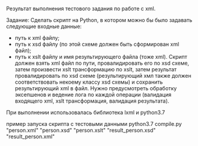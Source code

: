 Результат выполнения тестового задания по работе с xml.

Задание: Сделать скрипт на Python, в котором можно бы было задавать следующие входные данные:
- путь к xml файлу;
- путь к xsd файлу (по этой схеме должен быть сформирован xml файл);
- путь к xslt файлу и имя результирующего файла (тоже xml).
Скрипт должен взять xml файл по пути, провалидировать его по xsd схеме, затем произвести xslt трансформацию по xslt, затем результат провалидировать по xsd схеме (результирующий хмл также должен соответствовать некоему классу xsd схемы) и сохранить результирующий xml в файл.
Нужно предусмотреть обработку эксепшенов и ведение лога по каждой операции (валидация входящего xml, xslt трансформация, валидация результата).

При выполнении использовалась библиотека lxml и python3.7

пример запуска скрипта с тестовыми данными 
python3.7 compile.py "person.xml" "person.xsd" "person.xslt" "result_person.xsd" "result_person.xml"
